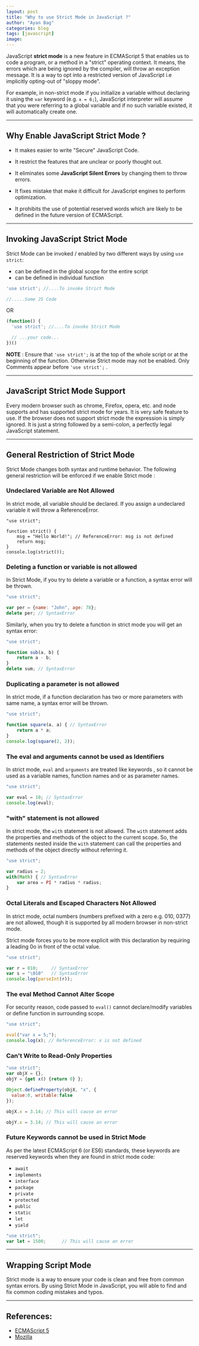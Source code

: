 ```yaml
---
layout: post
title: "Why to use Strict Mode in JavaScript ?"
author: "Ayan Bag"
categories: blog
tags: [javascript]
image: 
---
```


JavaScript **strict mode** is a new feature in ECMAScript 5 that enables us to code a program, or a method in a "strict" operating context. It means, the errors which are being ignored by the compiler, will throw an exception message. It is a way to opt into a restricted version of JavaScript i.e implicitly opting-out of "sloppy mode".

For example, in non-strict mode if you initialize a variable without declaring it using the ```var``` keyword (e.g. ```x = 6;```),  JavaScript interpreter will assume that you were referring to a global variable and if no such variable existed, it will automatically create one.



---
## Why Enable JavaScript Strict Mode ?

- It makes easier to write "Secure" JavaScript Code.

- It restrict the features that are unclear or poorly thought out.

- It eliminates some **JavaScript Silent Errors** by changing them to throw errors.

- It fixes mistake that make it difficult for JavaScript engines to perform optimization.

- It prohibits the use of potential reserved words which are likely to be defined in the future version of ECMAScript.

  

---
## Invoking JavaScript Strict Mode

Strict Mode can be invoked / enabled by two different ways  by using `use strict`:
- can be defined in the global scope for the entire script
- can be defined in individual function

```javascript
'use strict'; //....To invoke Strict Mode

//.....Some JS Code

```

OR

```javascript
(function() {
  'use strict'; //....To invoke Strict Mode

  // ...your code...
})()
```

**NOTE** : Ensure that `'use strict';` is at the top of the whole script or at the beginning of the function. Otherwise Strict mode may not be enabled. Only Comments appear before `'use strict';` .



---
## JavaScript Strict Mode Support

Every modern browser such as chrome, Firefox, opera, etc. and node supports and has supported strict mode for years. It is very safe feature to use. If the browser does not support strict mode the expression is simply ignored. It is just a string followed by a semi-colon, a perfectly legal JavaScript statement.



---
## General Restriction of Strict Mode

Strict Mode changes both syntax and runtime behavior. The following general restriction will be enforced if we enable Strict mode :

### Undeclared Variable are Not Allowed

In strict mode, all variable should be declared. If you assign a undeclared variable it will throw a ReferenceError.

```
"use strict";

function strict() {
    msg = "Hello World!"; // ReferenceError: msg is not defined
    return msg;
}
console.log(strict());
```



### Deleting a function or variable is not allowed

In Strict Mode, if you try to delete a variable or a function, a syntax error will be thrown.

```javascript
"use strict";

var per = {name: "John", age: 78};
delete per; // SyntaxError
```
Similarly, when you try to delete a function in strict mode you will get an syntax error:

```javascript
"use strict";

function sub(a, b) {
    return a - b;
}
delete sum; // SyntaxError

```



### Duplicating a parameter is not allowed 

In strict mode, if a function declaration has two or more parameters with same name, a syntax error will be thrown.

```javascript
"use strict";

function square(a, a) { // SyntaxError
    return a * a;
}
console.log(square(2, 2));

```



### The eval and arguments cannot be used as Identifiers

In strict mode, `eval` and `arguments` are treated like keywords , so it cannot be used as a variable names, function names and or as parameter names.

```javascript
"use strict";

var eval = 10; // SyntaxError
console.log(eval);
```



### "with" statement is not allowed

In strict mode, the `with` statement is not allowed. The `with` statement adds the properties and methods of the object to the current scope. So, the statements nested inside the `with` statement can call the properties and methods of the object directly without referring it.

```javascript
"use strict";

var radius = 2;
with(Math) { // SyntaxError
    var area = PI * radius * radius;
} 
```



### Octal Literals and Escaped Characters Not Allowed

In strict mode, octal numbers (numbers prefixed with a zero e.g. 010, 0377) are not allowed, though it is supported by all modern browser in non-strict mode. 

Strict mode forces you to be more explicit with this declaration by requiring a leading 0o in front of the octal value.

```javascript
"use strict";

var r = 010;     // SyntaxError
var s = "\010"   // SyntaxError
console.log(parseInt(r));
```



### The eval Method Cannot Alter Scope

For security reason, code passed to `eval()` cannot declare/modify variables or define function in surrounding scope.

```javascript
"use strict";

eval("var x = 5;");
console.log(x); // ReferenceError: x is not defined
```



### Can't Write to Read-Only Properties

```javascript
"use strict"; 
var objX = {}, 
objY = {get x() {return 0} };

Object.defineProperty(objX, "x", {
  value:0, writable:false
});

objX.x = 3.14; // This will cause an error

objY.x = 3.14; // This will cause an error
```



### Future Keywords cannot be used in Strict Mode

As per the latest ECMAScript 6 (or ES6) standards, these keywords are reserved keywords when they are found in strict mode code: 
- `await`
- `implements`
- `interface`
- `package`
- `private`
- `protected`
- `public`
- `static`
- `let`
- `yield`

```javascript
"use strict";
var let = 1500;      // This will cause an error 

```



---
## Wrapping Script Mode 

Strict mode is a way to ensure your code is clean and free from common syntax errors. By using Strict Mode in JavaScript, you will able to find and fix common coding mistakes and 
typos.



---
## References:

- [ECMAScript 5](https://es5.github.io/)
- [Mozilla](https://developer.mozilla.org/en-US/docs/Web/JavaScript/Reference/Strict_mode)




